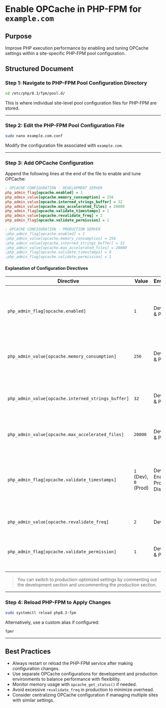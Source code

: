
# Enable OPCache in PHP-FPM for `example.com`

## Purpose

Improve PHP execution performance by enabling and tuning OPCache settings within a site-specific PHP-FPM pool configuration.

## Structured Document

### Step 1: Navigate to PHP-FPM Pool Configuration Directory

```bash
cd /etc/php/8.3/fpm/pool.d/
```

This is where individual site-level pool configuration files for PHP-FPM are stored.

---

### Step 2: Edit the PHP-FPM Pool Configuration File

```bash
sudo nano example.com.conf
```

Modify the configuration file associated with `example.com`.

---

### Step 3: Add OPCache Configuration

Append the following lines at the end of the file to enable and tune OPCache:

```ini
; OPCACHE CONFIGURATION - DEVELOPMENT SERVER
php_admin_flag[opcache.enabled] = 1
php_admin_value[opcache.memory_consumption] = 256
php_admin_value[opcache.interned_strings_buffer] = 32
php_admin_value[opcache.max_accelerated_files] = 20000
php_admin_flag[opcache.validate_timestamps] = 1
php_admin_value[opcache.revalidate_freq] = 2
php_admin_flag[opcache.validate_permission] = 1

; OPCACHE CONFIGURATION - PRODUCTION SERVER
;php_admin_flag[opcache.enabled] = 1
;php_admin_value[opcache.memory_consumption] = 256
;php_admin_value[opcache.interned_strings_buffer] = 32
;php_admin_value[opcache.max_accelerated_files] = 20000
;php_admin_flag[opcache.validate_timestamps] = 0
;php_admin_flag[opcache.validate_permission] = 1
```

#### Explanation of Configuration Directives

| Directive                                          | Value                 | Environment                  | Description                                                                                                     |
| -------------------------------------------------- | --------------------- | ---------------------------- | --------------------------------------------------------------------------------------------------------------- |
| `php_admin_flag[opcache.enabled]`                  | `1`                   | Development & Production     | Enables OPCache to improve performance by caching precompiled PHP bytecode.                                     |
| `php_admin_value[opcache.memory_consumption]`      | `256`                 | Development & Production     | Allocates 256MB of memory for storing compiled PHP scripts.                                                     |
| `php_admin_value[opcache.interned_strings_buffer]` | `32`                  | Development & Production     | Allocates 32MB for interned strings, reducing memory overhead.                                                  |
| `php_admin_value[opcache.max_accelerated_files]`   | `20000`               | Development & Production     | Sets the max number of cached PHP files.                                                                        |
| `php_admin_flag[opcache.validate_timestamps]`      | `1` (Dev), `0` (Prod) | Dev: Enabled, Prod: Disabled | Checks file modification times. Useful in development; should be disabled in production for better performance. |
| `php_admin_value[opcache.revalidate_freq]`         | `2`                   | Development                  | Revalidates scripts every 2 seconds.                                                                            |
| `php_admin_flag[opcache.validate_permission]`      | `1`                   | Development & Production     | Ensures PHP checks script file permissions each request.                                                        |

> You can switch to production-optimized settings by commenting out the development section and uncommenting the production section.

---

### Step 4: Reload PHP-FPM to Apply Changes

```bash
sudo systemctl reload php8.3-fpm
```

Alternatively, use a custom alias if configured:

```bash
fpmr
```

---

## Best Practices

* Always restart or reload the PHP-FPM service after making configuration changes.
* Use separate OPCache configurations for development and production environments to balance performance with flexibility.
* Monitor memory usage with `opcache_get_status()` if needed.
* Avoid excessive `revalidate_freq` in production to minimize overhead.
* Consider centralizing OPCache configuration if managing multiple sites with similar settings.
